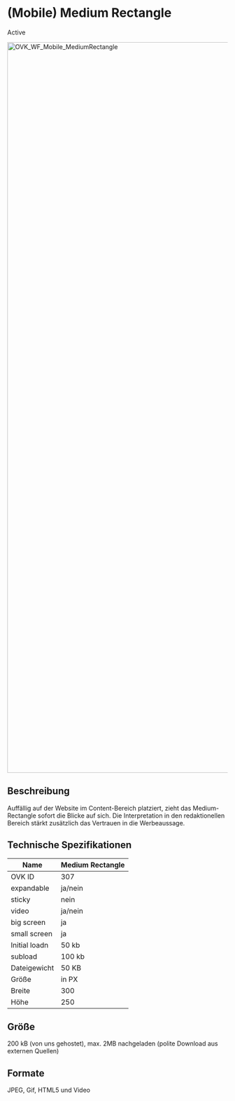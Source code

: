 # (Mobile) Medium Rectangle
<span class="badge badge--success">Active</span>

<img width="2500" height="1667" alt="OVK_WF_Mobile_MediumRectangle" src="https://github.com/user-attachments/assets/0d6d4ee6-69fb-4860-84e0-9ccb13c705cb" />

## Beschreibung
Auffällig auf der Website im Content-Bereich platziert, zieht das Medium-Rectangle sofort die Blicke auf sich. Die Interpretation in den redaktionellen Bereich stärkt zusätzlich das Vertrauen in die Werbeaussage.

## Technische Spezifikationen


| Name         | Medium Rectangle |
|--------------|------------------|
| OVK ID       | 307              |
| expandable   | ja/nein          |
| sticky       | nein             |
| video        | ja/nein          |
| big screen   | ja               |
| small screen | ja               |
| Initial loadn| 50 kb              |
| subload      | 100 kb             |
| Dateigewicht | 50 KB            |
| Größe        | in PX            |
|  Breite  | 300              |
|  Höhe    | 250              |




## Größe
200 kB (von uns gehostet), max. 2MB nachgeladen (polite Download aus externen Quellen)
## Formate
JPEG, Gif, HTML5 und Video
